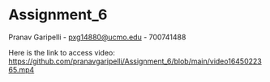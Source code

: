 # Assignment_6
Pranav Garipelli - pxg14880@ucmo.edu - 700741488

Here is the link to access video: https://github.com/pranavgaripelli/Assignment_6/blob/main/video1645022365.mp4

